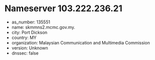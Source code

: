 # Nameserver 103.222.236.21

* as_number: 135551
* name: skmmns2.mcmc.gov.my.
* city: Port Dickson
* country: MY
* organization: Malaysian Communication and Multimedia Commission
* version: Unknown
* dnssec: false
